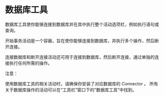 # 数据库工具


数据库工具使你能够连接到数据库并在其中执行整个活动选项栏，例如执行语句或查询。

开始事务活动是一个容器，旨在使你能够连接到数据库，并执行多个操作，然后断开连接。

连接数据库和断开连接活动还可用于连接到数据库，然后断开连接，通过单独的连接执行任何所需的操作。


注意：

使用数据库工具的相关活动时，请确保你安装了对应数据库的 Connector 。
所有关于数据库操作的活动可以在“工具栏”窗口下的“数据库工具”中找到。